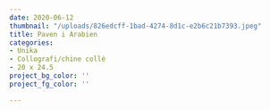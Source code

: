 ```yaml
---
date: 2020-06-12
thumbnail: "/uploads/826edcff-1bad-4274-8d1c-e2b6c21b7393.jpeg"
title: Paven i Arabien
categories:
- Unika
- Collografi/chine collé
- 20 x 24.5
project_bg_color: ''
project_fg_color: ''

---
```


